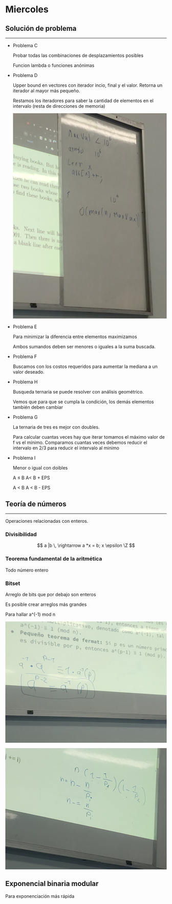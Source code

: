 # Miercoles

## Solución de problema

---

- Problema C
    
    Probar todas las combinaciones de desplazamientos posibles
    
    Funcion lambda o funciones anónimas
    
- Problema D
    
    Upper bound en vectores con iterador incio, final y el valor. Retorna un iterador al mayor más pequeño.
    
    Restamos los iteradores para saber la cantidad de elementos en el intervalo (resta de direcciones de memoria)
    
    ![image-1689772120865.jpg7145116110740570327.jpg](Miercoles/binariaExtrania.jpg)
    
- Problema E
    
    Para minimizar la diferencia entre elementos maximizamos
    
    Ambos sumandos deben ser menores o iguales a la suma buscada.
    
- Problema F
    
    Buscamos con los costos requeridos para aumentar la mediana a un valor deseado.
    
- Problema H
    
    Busqueda ternaria se puede resolver con análisis geométrico.
    
    Vemos que para que se cumpla la condición, los demás elementos también deben cambiar
    
- Problema G
    
    La ternaria de tres es mejor con doubles.
    
    Para calcular cuantas veces hay que iterar tomamos el máximo valor de f vs el mínimo. Comparamos cuantas veces debemos reducir el intervalo en  2/3 para reducir el intervalo al minimo
    
- Problema I
    
    Menor o igual con doibles
    
    A ≤ B  A< B + EPS
    
    A < B  A < B - EPS
    

## Teoría de números

---

Operaciones relacionadas con enteros.

### Divisibilidad

$$
a |b \, \rightarrow a *x = b; x \epsilon \Z
$$

### Teorema fundamental de la aritmética

Todo número entero

### Bitset

Arreglo de bits que por debajo son enteros

Es posible crear arreglos más grandes

Para hallar a^(-1) mod n

![image-1689779839514.jpg4792255672041944288.jpg](Miercoles/inversoModular.jpg)

![image-1689780048618.jpg4100328402453871923.jpg](Miercoles/inversoModular2.jpg)

## Exponencial binaria modular

Para exponenciación más rápida
